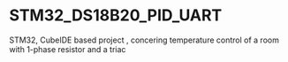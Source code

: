 # STM32_DS18B20_PID_UART
 STM32, CubeIDE based project , concering temperature control  of a room with 1-phase resistor and  a triac 
